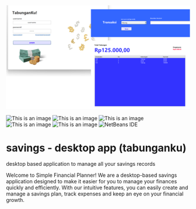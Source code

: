 
![This is an image](https://github.com/muhammaderlangga99/my-savings-desktop-app-tabunganku/blob/main/Untitled%20design.png)

![This is an image](https://img.shields.io/badge/MariaDB-003545?style=for-the-badge&logo=mariadb&logoColor=white)
![This is an image](https://img.shields.io/badge/MySQL-005C84?style=for-the-badge&logo=mysql&logoColor=white)
![This is an image](https://img.shields.io/badge/Apache-D22128?style=for-the-badge&logo=Apache&logoColor=white)
![This is an image](https://img.shields.io/badge/Laragon-0E83CD?style=for-the-badge&logo=Laragon&logoColor=white)
![This is an image](https://img.shields.io/badge/Xampp-F37623?style=for-the-badge&logo=xampp&logoColor=white)
![NetBeans IDE](https://img.shields.io/badge/NetBeansIDE-1B6AC6.svg?style=for-the-badge&logo=apache-netbeans-ide&logoColor=white)
# savings - desktop app (tabunganku)
 desktop based application to manage all your savings records

 Welcome to Simple Financial Planner! We are a desktop-based savings application designed to make it easier for you to manage your finances quickly and efficiently. With our intuitive features, you can easily create and manage a savings plan, track expenses and keep an eye on your financial growth.
 
